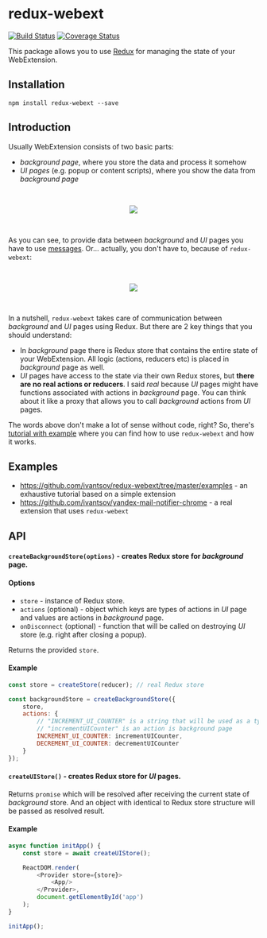 # redux-webext

[![Build Status](https://travis-ci.org/ivantsov/redux-webext.svg?branch=master)](https://travis-ci.org/ivantsov/redux-webext)
[![Coverage Status](https://coveralls.io/repos/github/ivantsov/redux-webext/badge.svg?branch=master)](https://coveralls.io/github/ivantsov/redux-webext?branch=master)

This package allows you to use [Redux](https://github.com/reactjs/redux) for managing the state of your WebExtension.

## Installation

`npm install redux-webext --save`

## Introduction

Usually WebExtension consists of two basic parts:
 
* _background page_, where you store the data and process it somehow
* _UI pages_ (e.g. popup or content scripts), where you show the data from _background page_

<br/>
<p align="center">
  <img src="https://cloud.githubusercontent.com/assets/1555792/19413626/dd0f33be-9332-11e6-801f-090ffb8eced4.png"/>
</p>
<br/>

As you can see, to provide data between _background_ and _UI_ pages you have to use [messages](https://developer.chrome.com/extensions/messaging). Or... actually, you don't have to, because of `redux-webext`:

<br/>
<p align="center">
  <img src="https://cloud.githubusercontent.com/assets/1555792/19413725/21031a42-9336-11e6-85ce-d5dc63104936.png"/>
</p>
<br/>

In a nutshell, `redux-webext` takes care of communication between _background_ and _UI_ pages using Redux. But there are 2 key things that you should understand:

* In _background_ page there is Redux store that contains the entire state of your WebExtension. All logic (actions, reducers etc) is placed in _background_ page as well.
* _UI_ pages have access to the state via their own Redux stores, but **there are no real actions or reducers**. I said *real* because _UI_ pages might have functions associated with actions in _background_ page. You can think about it like a proxy that allows you to call _background_ actions from _UI_ pages.

The words above don't make a lot of sense without code, right? So, there's [tutorial with example](https://github.com/ivantsov/redux-webext/tree/master/examples) where you can find how to use `redux-webext` and how it works.

## Examples

* https://github.com/ivantsov/redux-webext/tree/master/examples - an exhaustive tutorial based on a simple extension
* https://github.com/ivantsov/yandex-mail-notifier-chrome - a real extension that uses `redux-webext`

## API

#### `createBackgroundStore(options)` - creates Redux store for _background_ page.

#### Options

- `store` - instance of Redux store.
- `actions` (optional) - object which keys are types of actions in _UI_ page and values are actions in _background_ page.
- `onDisconnect` (optional) - function that will be called on destroying _UI_ store (e.g. right after closing a popup).

Returns the provided `store`.

#### Example

```js
const store = createStore(reducer); // real Redux store

const backgroundStore = createBackgroundStore({
    store,
    actions: {
        // "INCREMENT_UI_COUNTER" is a string that will be used as a type of action in UI page
        // "incrementUICounter" is an action is background page
        INCREMENT_UI_COUNTER: incrementUICounter,
        DECREMENT_UI_COUNTER: decrementUICounter
    }
});
```

#### `createUIStore()` - creates Redux store for _UI_ pages.

Returns `promise` which will be resolved after receiving the current state of _background_ store. And an object with identical to Redux store structure will be passed as resolved result.

#### Example

```js
async function initApp() {
    const store = await createUIStore();

    ReactDOM.render(
        <Provider store={store}>
            <App/>
        </Provider>,
        document.getElementById('app')
    );
}

initApp();
```
